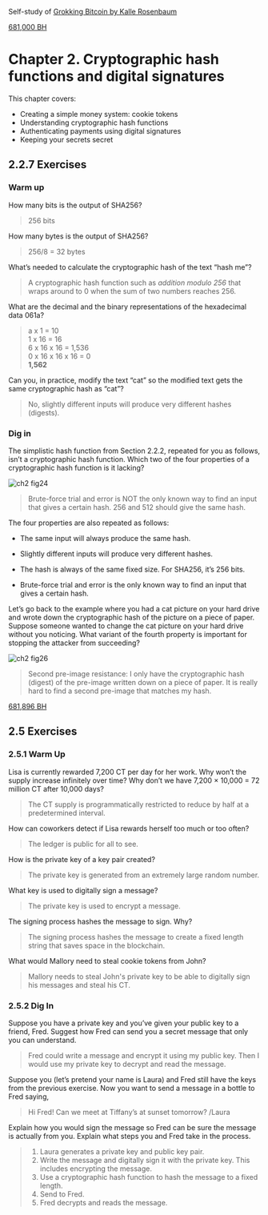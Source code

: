 Self-study of [Grokking Bitcoin by Kalle Rosenbaum](https://rosenbaum.se/book/grokking-bitcoin.html#ch02)

[681,000 BH](https://blockstream.info/block/00000000000000000001b9e7f67b9cd2572d6f01d189bcef4c93cb4570bf1ee7)

# Chapter 2. Cryptographic hash functions and digital signatures

This chapter covers:
  * Creating a simple money system: cookie tokens
  * Understanding cryptographic hash functions
  * Authenticating payments using digital signatures
  * Keeping your secrets secret

## 2.2.7 Exercises

### Warm up

How many bits is the output of SHA256?
> 256 bits

How many bytes is the output of SHA256?
> 256/8 = 32 bytes

What’s needed to calculate the cryptographic hash of the text “hash me”?
> A cryptographic hash function such as *addition modulo 256* that wraps around to 0 when the sum of two numbers reaches 256.

What are the decimal and the binary representations of the hexadecimal data 061a?
> a x 1 = 10\
> 1 x 16 = 16\
> 6 x 16 x 16 = 1,536\
> 0 x 16 x 16 x 16 = 0\
> **1,562**

Can you, in practice, modify the text “cat” so the modified text gets the same cryptographic hash as “cat”?
> No, slightly different inputs will produce very different hashes (digests).

### Dig in

The simplistic hash function from Section 2.2.2, repeated for you as follows, isn’t a cryptographic hash function. Which two of the four properties of a cryptographic hash function is it lacking?

![ch2 fig24](https://github.com/thechipexpert/bitcoin/images/ch02-fig24.svg)

> Brute-force trial and error is NOT the only known way to find an input that gives a certain hash. 256 and 512 should give the same hash.

The four properties are also repeated as follows:

* The same input will always produce the same hash.

* Slightly different inputs will produce very different hashes.

* The hash is always of the same fixed size. For SHA256, it’s 256 bits.

* Brute-force trial and error is the only known way to find an input that gives a certain hash.

Let’s go back to the example where you had a cat picture on your hard drive and wrote down the cryptographic hash of the picture on a piece of paper. Suppose someone wanted to change the cat picture on your hard drive without you noticing. What variant of the fourth property is important for stopping the attacker from succeeding?

![ch2 fig26](https://github.com/thechipexpert/bitcoin/images/ch02-fig26.svg)

> Second pre-image resistance: I only have the cryptographic hash (digest) of the pre-image written down on a piece of paper.  It is really hard to find a second pre-image that matches my hash.

[681,896 BH](https://blockstream.info/block/00000000000000000003828302c6ca30275f680e9b3c4faf34d9dfa1e132c0aa)

## 2.5 Exercises

### 2.5.1 Warm Up

Lisa is currently rewarded 7,200 CT per day for her work. Why won’t the supply increase infinitely over time? Why don’t we have 7,200 × 10,000 = 72 million CT after 10,000 days?
> The CT supply is programmatically restricted to reduce by half at a predetermined interval.

How can coworkers detect if Lisa rewards herself too much or too often?
> The ledger is public for all to see.

How is the private key of a key pair created?
> The private key is generated from an extremely large random number.

What key is used to digitally sign a message?
> The private key is used to encrypt a message.

The signing process hashes the message to sign. Why?
> The signing process hashes the message to create a fixed length string that saves space in the blockchain.

What would Mallory need to steal cookie tokens from John?
> Mallory needs to steal John's private key to be able to digitally sign his messages and steal his CT.

### 2.5.2 Dig In

Suppose you have a private key and you’ve given your public key to a friend, Fred. Suggest how Fred can send you a secret message that only you can understand.
> Fred could write a message and encrypt it using my public key.  Then I would use my private key to decrypt and read the message.

Suppose you (let’s pretend your name is Laura) and Fred still have the keys from the previous exercise. Now you want to send a message in a bottle to Fred saying,

> Hi Fred! Can we meet at Tiffany’s at sunset tomorrow? /Laura

Explain how you would sign the message so Fred can be sure the message is actually from you. Explain what steps you and Fred take in the process.

> 1. Laura generates a private key and public key pair.
> 2. Write the message and digitally sign it with the private key.  This includes encrypting the message.
> 3. Use a cryptographic hash function to hash the message to a fixed length.
> 4. Send to Fred.
> 5. Fred decrypts and reads the message.
